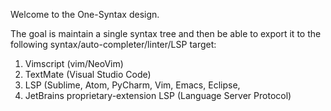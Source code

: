 Welcome to the One-Syntax design.

The goal is maintain a single syntax tree and then be able to export it to the following syntax/auto-completer/linter/LSP target:

1. Vimscript (vim/NeoVim)
2. TextMate (Visual Studio Code)
3. LSP (Sublime, Atom, PyCharm, Vim, Emacs, Eclipse,
4. JetBrains proprietary-extension LSP (Language Server Protocol)
